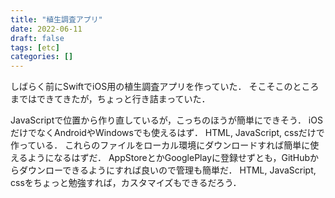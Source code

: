 ```yaml
---
title: "植生調査アプリ"
date: 2022-06-11
draft: false
tags: [etc]
categories: []
---
```


しばらく前にSwiftでiOS用の植生調査アプリを作っていた．
そこそこのところまではできてきたが，ちょっと行き詰まっていた．

JavaScriptで位置から作り直しているが，こっちのほうが簡単にできそう．
iOSだけでなくAndroidやWindowsでも使えるはず．
HTML, JavaScript, cssだけで作っている．
これらのファイルをローカル環境にダウンロードすれば簡単に使えるようになるはずだ．
AppStoreとかGooglePlayに登録せずとも，GitHubからダウンローできるようにすれば良いので管理も簡単だ．
HTML, JavaScript, cssをちょっと勉強すれば，カスタマイズもできるだろう．
